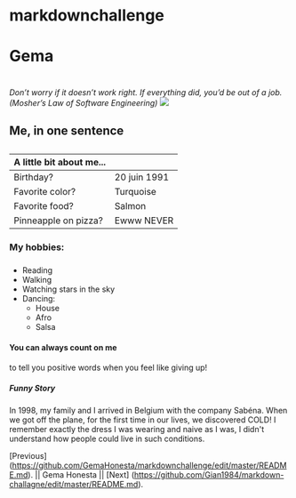 # markdownchallenge
# Gema <h1>
<em>Don’t worry if it doesn’t work right. If everything did, you’d be out of a job. (Mosher’s Law of Software Engineering)</em>
<img src="DSC_0055.JPG"/>
## Me, in one sentence <h2>


|A little bit about me...|  |
|----------------------|-----|
|Birthday?             |20 juin 1991|
|Favorite color?       |Turquoise|
|Favorite food?        |Salmon|
|Pinneapple on pizza?|  Ewww NEVER    |

### My hobbies: <h3>

- Reading
- Walking
- Watching stars in the sky
- Dancing:
  - House 
  - Afro
  - Salsa
  
 #### You can always count on me  <h4>
 to tell you positive words when you feel like giving up!
 ##### Funny Story <h5>
 In 1998, my family and I arrived in Belgium with the company Sabéna. When we got off the plane, for the first time in our lives, we discovered COLD! I remember exactly the dress I was wearing and naive as I was, I didn't understand how people could live in such conditions. 

[Previous] (https://github.com/GemaHonesta/markdownchallenge/edit/master/README.md). || Gema Honesta || [Next] (https://github.com/Gian1984/markdown-challagne/edit/master/README.md).

  
